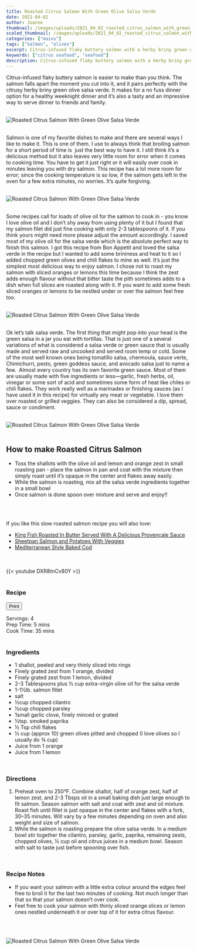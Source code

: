 ```yaml
---
title: Roasted Citrus Salmon With Green Olive Salsa Verde
date: 2021-04-02
author: Joanne
thumbnail: /images/uploads/2021_04_02_roasted_citrus_salmon_with_green_olive_salsa_verde_1.jpg
scaled_thumbnail: /images/uploads/2021_04_02_roasted_citrus_salmon_with_green_olive_salsa_verde_0.jpg
categories: ["mains"]
tags: ["Salmon", "olives"]
excerpt: Citrus-infused flaky buttery salmon with a herby briny green olive salsa verde 
keywords: ["citrus seafood", "seafood"]
description: Citrus-infused flaky buttery salmon with a herby briny green olive salsa verde 
---
```

<span class="blog-text">

Citrus-infused flaky buttery salmon is easier to make than you think. The salmon falls apart the moment you cut into it, and it pairs perfectly with the citrusy herby briny green olive salsa verde. It makes for a no fuss dinner option for a healthy weeknight dinner and it’s also a tasty and an impressive way to serve dinner to friends and family. 
</br>
</br>

![Roasted Citrus Salmon With Green Olive Salsa Verde](/images/uploads/2021_04_02_roasted_citrus_salmon_with_green_olive_salsa_verde_2.jpg)
</br>
</br>

Salmon is one of my favorite dishes to make and there are several ways I like to make it. This is one of them. I use to always think that broiling salmon for a short period of time is  just the best way to have it. I still think it’s a delicious method but it also leaves very little room for error when it comes to cooking time. You have to get it just right or it will easily over cook in minutes leaving you with dry salmon. This recipe has a lot more room for error; since the cooking temperature is so low, if the salmon gets left in the oven for a few extra minutes, no worries. It’s quite forgiving.  
</br>
</br>

![Roasted Citrus Salmon With Green Olive Salsa Verde](/images/uploads/2021_04_02_roasted_citrus_salmon_with_green_olive_salsa_verde_3.jpg)
</br>
</br>

Some recipes call for loads of olive oil for the salmon to cook in - you know I love olive oil and I don’t shy away from using plenty of it but I found that my salmon filet did just fine cooking with only 2-3 tablespoons of it. If you think yours might need more please adjust the amount accordingly. I saved most of my olive oil for the salsa verde which is the absolute perfect way to finish this salmon. I got this recipe from Bon Appetit and loved the salsa verde in the recipe but I wanted to add some brininess and heat to it so I added chopped green olives and chili flakes to mine as well. It’s just the simplest most delicious way to enjoy salmon. I chose not to roast my salmon with sliced oranges or lemons this time because I think the zest adds enough flavour without that bitter taste the pith sometimes adds to a dish when full slices are roasted along with it. If you want to add some fresh sliced oranges or lemons to be nestled under or over the salmon feel free too. 
</br>
</br>

![Roasted Citrus Salmon With Green Olive Salsa Verde](/images/uploads/2021_04_02_roasted_citrus_salmon_with_green_olive_salsa_verde_4.jpg)
</br>
</br>

Ok let’s talk salsa verde. The first thing that might pop into your head is the green salsa in a jar you eat with tortillas. That is just one of a several variations of what is considered a salsa verde or green sauce that is usually made and served raw and uncooked and served room temp or cold. Some of the most well known ones being tomatillo salsa, chermoula, sauce verte, Chimichurri, pesto, green goddess sauce, and avocado salsa just to name a few.  Almost every country has its own favorite green sauce. Most of them are usually made with five ingredients or less—garlic, fresh herbs, oil, vinegar or some sort of acid and sometimes some form of heat like chiles or chili flakes. They work really well as a marinades or finishing sauces (as I have used it in this recipe) for virtually any meat or vegetable. I love them over roasted or grilled veggies. They can also be considered a dip, spread, sauce or condiment. 
</br>
</br>

![Roasted Citrus Salmon With Green Olive Salsa Verde](/images/uploads/2021_04_02_roasted_citrus_salmon_with_green_olive_salsa_verde_5.jpg)
</br>
</br>

## How to make Roasted Citrus Salmon 
* Toss the shallots with the olive oil and lemon and orange zest in small roasting pan - place the salmon in pan and coat with the mixture then simply roast until it’s opaque in the center and flakes away easily. 
* While the salmon is roasting, mix all the salsa verde ingredients together in a small bowl 
* Once salmon is done spoon over mixture and serve and enjoy!!
</br>
</br>

If you like this slow roasted salmon recipe you will also love: 
* <span class="highlight"><a href="https://www.oliveandmango.com/king-fish-roasted-in-butter-served-with-a-delicious-provençale-sauce">King Fish Roasted In Butter Served With A Delicious Provençale Sauce</a></span>
* <span class="highlight"><a href="https://www.oliveandmango.com/sheetpan-salmon-and-potatoes-with-veggies">Sheetpan Salmon and Potatoes With Veggies</a></span>
* <span class="highlight"><a href="https://www.oliveandmango.com/mediterranean-style-baked-cod">Mediterranean Style Baked Cod</a></span>

</br>
</br>
{{< youtube DXR8tnCv80Y >}}
</br>
</br>
</span>

### Recipe
<div print_button><form>
<input type="button" value="Print" class="btn__print" onClick="window.print()">
</form></div>

<div>Servings: <span itemprop="recipeYield">4</div>
<div>Prep Time: <meta itemprop="prepTime" content="PT5M">5 mins</div>
<div>Cook Time: <meta itemprop="cookTime" content="PT35M">35 mins</div>
</br>

### Ingredients
* <span itemprop="recipeIngredient">1 shallot, peeled and very thinly sliced into rings</span>
* <span itemprop="recipeIngredient">Finely grated zest from 1 orange, divided</span>
* <span itemprop="recipeIngredient">Finely grated zest from 1 lemon, divided</span>
* <span itemprop="recipeIngredient">2-3 Tablespoons plus ½ cup extra-virgin olive oil for the salsa verde </span>
* <span itemprop="recipeIngredient">1-1½lb. salmon fillet </span>
* <span itemprop="recipeIngredient">salt </span>
* <span itemprop="recipeIngredient">½cup chopped cilantro</span>
* <span itemprop="recipeIngredient">½cup chopped parsley</span>
* <span itemprop="recipeIngredient">1small garlic clove, finely minced or grated</span>
* <span itemprop="recipeIngredient">½tsp. smoked paprika</span>
* <span itemprop="recipeIngredient">½ Tsp chili flakes </span>
* <span itemprop="recipeIngredient">½ cup (approx 10) green olives pitted and chopped (I love olives so I usually do &frac34; cup)</span>
* <span itemprop="recipeIngredient">Juice  from 1 orange</span>
* <span itemprop="recipeIngredient">Juice from 1 lemon</span>
</br>

### Directions
1. Preheat oven to 250°F. Combine shallot, half of orange zest, half of lemon zest, and 2-3 Tbsps oil in a small baking dish just large enough to fit salmon. Season salmon with salt and coat with zest and oil mixture. Roast fish until fillet is just opaque in the center and flakes with a fork, 30–35 minutes. Will vary by a few minutes  depending on oven and also weight and size of  salmon. 
2. While the salmon is roasting prepare the olive salsa verde. In a medium bowl stir together the  cilantro, parsley, garlic, paprika, remaining zests, chopped olives, ½ cup oil and citrus juices in a medium bowl. Season with salt to taste just before spooning over fish.
</br>

### Recipe Notes
* If you want your salmon with a little extra colour around the edges feel free to broil it for the last two minutes of cooking. Not much longer than that so that your salmon doesn’t over cook. 
* Feel free to cook your salmon with thinly sliced orange slices or lemon ones nestled underneath it or over top of it for extra citrus flavour. 
</br>
</br>

![Roasted Citrus Salmon With Green Olive Salsa Verde](/images/uploads/2021_04_02_roasted_citrus_salmon_with_green_olive_salsa_verde_6.jpg)